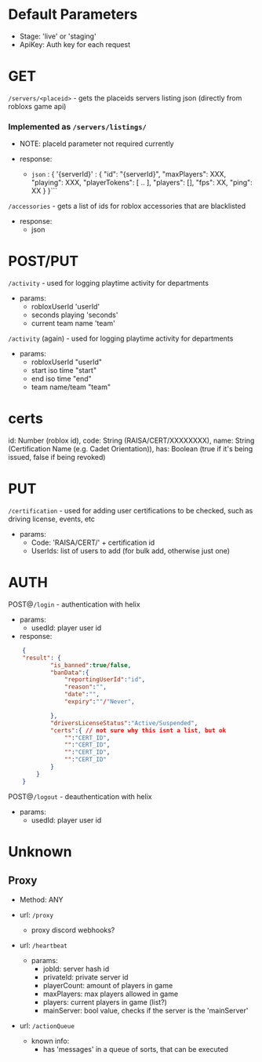 # Default Parameters
- Stage: 'live' or 'staging'
- ApiKey: Auth key for each request

# GET
`/servers/<placeid>` - gets the placeids servers listing json (directly from robloxs game api)
### Implemented as `/servers/listings/`
- NOTE:  placeId parameter not required currently

- response:
    - ```json``` : {
        '{serverId}' : {
            "id": "{serverId}",
            "maxPlayers": XXX,
            "playing": XXX,
            "playerTokens": [
                ..
            ],
            "players": [],
            "fps": XX,
            "ping": XX
        }
    }```


`/accessories` - gets a list of ids for roblox accessories that are blacklisted
- response:
    - json

# POST/PUT
`/activity` - used for logging playtime activity for departments
- params:
    - robloxUserId 'userId'
    - seconds playing 'seconds'
    - current team name 'team'

`/activity` (again) - used for logging playtime activity for departments
- params:
    - robloxUserId "userId"
    - start iso time "start"
    - end iso time "end"
    - team name/team "team"




# certs
id: Number (roblox id),
code: String (RAISA/CERT/XXXXXXXX),
name: String (Certification Name (e.g. Cadet Orientation)),
has: Boolean (true if it's being issued, false if being revoked)

# PUT 
`/certification` - used for adding user certifications to be checked, such as driving license, events, etc
- params:
    - Code: 'RAISA/CERT/' + certification id
    - UserIds: list of users to add (for bulk add, otherwise just one)

# AUTH

POST@`/login` - authentication with helix
- params:
    - usedId: player user id
- response:
```json 
    {
    "result": {
            "is_banned":true/false,
            "banData":{
                "reportingUserId":"id",
                "reason":"",
                "date":"",
                "expiry":""/"Never",

            },
            "driversLicenseStatus":"Active/Suspended",
            "certs":{ // not sure why this isnt a list, but ok
                "":"CERT_ID",
                "":"CERT_ID",
                "":"CERT_ID",
                "":"CERT_ID"
            }
        }
    } 
```

POST@`/logout` - deauthentication with helix
- params:
    - usedId: player user id
# Unknown

## Proxy

- Method: ANY
- url: `/proxy`
    - proxy discord webhooks?

- url: `/heartbeat`
    - params:
        - jobId: server hash id
        - privateId: private server id
        - playerCount: amount of players in game
        - maxPlayers: max players allowed in game
        - players: current players in game (list?)
        - mainServer: bool value, checks if the server is the 'mainServer'


- url: `/actionQueue`
    - known info:
        - has 'messages' in a queue of sorts, that can be executed